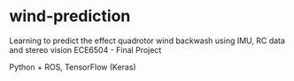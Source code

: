# wind-prediction
Learning to predict the effect quadrotor wind backwash using IMU, RC data and stereo vision
ECE6504 - Final Project

Python + ROS, TensorFlow (Keras) 
